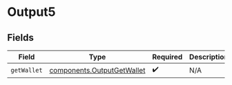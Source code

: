 # Output5


## Fields

| Field                                                                    | Type                                                                     | Required                                                                 | Description                                                              |
| ------------------------------------------------------------------------ | ------------------------------------------------------------------------ | ------------------------------------------------------------------------ | ------------------------------------------------------------------------ |
| `getWallet`                                                              | [components.OutputGetWallet](../../models/components/outputgetwallet.md) | :heavy_check_mark:                                                       | N/A                                                                      |